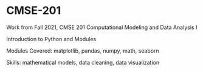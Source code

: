 # CMSE-201
Work from Fall 2021, CMSE 201  Computational Modeling and Data Analysis I

Introduction to Python and Modules

Modules Covered: matplotlib, pandas, numpy, math, seaborn

Skills: mathematical models, data cleaning, data visualization
